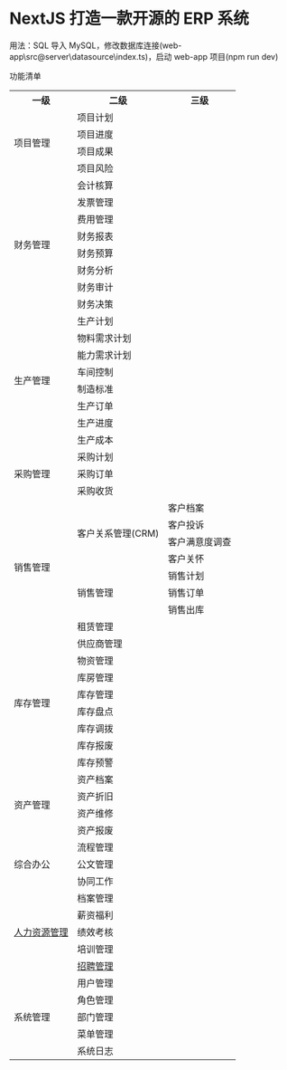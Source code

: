 # NextJS 打造一款开源的 ERP 系统

用法：SQL 导入 MySQL，修改数据库连接(web-app\src\@server\datasource\index.ts)，启动 web-app 项目(npm run dev)

功能清单

<table>
  <tr>
    <th>一级</th>
    <th>二级</th>
    <th>三级</th>
  </tr>
  <tr>
    <td rowSpan="4">项目管理</td>
    <td>项目计划</td>
    <td></td>
  </tr>
  <tr>
    <td>项目进度</td>
    <td></td>
  </tr>
  <tr>
    <td>项目成果</td>
    <td></td>
  </tr>
  <tr>
    <td>项目风险</td>
    <td></td>
  </tr>
  <tr>
    <td rowSpan="8">财务管理</td>
    <td>会计核算</td>
    <td></td>
  </tr>
  <tr>
    <td>发票管理</td>
    <td></td>
  </tr>
  <tr>
    <td>费用管理</td>
    <td></td>
  </tr>
  <tr>
    <td>财务报表</td>
    <td></td>
  </tr>
  <tr>
    <td>财务预算</td>
    <td></td>
  </tr>
  <tr>
    <td>财务分析</td>
    <td></td>
  </tr>
  <tr>
    <td>财务审计</td>
    <td></td>
  </tr>
  <tr>
    <td>财务决策</td>
    <td></td>
  </tr>
  <tr>
    <td rowSpan="8">生产管理</td>
    <td>生产计划</td>
    <td></td>
  </tr>
  <tr>
    <td>物料需求计划</td>
    <td></td>
  </tr>
  <tr>
    <td>能力需求计划</td>
    <td></td>
  </tr>
  <tr>
    <td>车间控制</td>
    <td></td>
  </tr>
  <tr>
    <td>制造标准</td>
    <td></td>
  </tr>
  <tr>
    <td>生产订单</td>
    <td></td>
  </tr>
  <tr>
    <td>生产进度</td>
    <td></td>
  </tr>
  <tr>
    <td>生产成本</td>
    <td></td>
  </tr>
  <tr>
    <td rowSpan="3">采购管理</td>
    <td>采购计划</td>
    <td></td>
  </tr>
  <tr>
    <td>采购订单</td>
    <td></td>
  </tr>
  <tr>
    <td>采购收货</td>
    <td></td>
  </tr>
  <tr>
    <td rowSpan="8">销售管理</td>
    <td rowSpan="4">客户关系管理(CRM)</td>
    <td>客户档案</td>
  </tr>
  <tr>
    <td>客户投诉</td>
  </tr>
  <tr>
    <td>客户满意度调查</td>
  </tr>
  <tr>
    <td>客户关怀</td>
  </tr>
  <tr>
    <td rowSpan="3">销售管理</td>
    <td>销售计划</td>
  </tr>
  <tr>
    <td>销售订单</td>
  </tr>
  <tr>
    <td>销售出库</td>
  </tr>
  <tr>
    <td>租赁管理</td>
    <td></td>
  </tr>
  <tr>
    <td rowSpan="8">库存管理</td>
    <td>供应商管理</td>
    <td></td>
  </tr>
  <tr>
    <td>物资管理</td>
    <td></td>
  </tr>
  <tr>
    <td>库房管理</td>
    <td></td>
  </tr>
  <tr>
    <td>库存管理</td>
    <td></td>
  </tr>
  <tr>
    <td>库存盘点</td>
    <td></td>
  </tr>
  <tr>
    <td>库存调拨</td>
    <td></td>
  </tr>
  <tr>
    <td>库存报废</td>
    <td></td>
  </tr>
  <tr>
    <td>库存预警</td>
    <td></td>
  </tr>
  <tr>
    <td rowSpan="4">资产管理</td>
    <td>资产档案</td>
    <td></td>
  </tr>
  <tr>
    <td>资产折旧</td>
    <td></td>
  </tr>
  <tr>
    <td>资产维修</td>
    <td></td>
  </tr>
  <tr>
    <td>资产报废</td>
    <td></td>
  </tr>
  <tr>
    <td rowSpan="3">综合办公</td>
    <td>流程管理</td>
    <td></td>
  </tr>
  <tr>
    <td>公文管理</td>
    <td></td>
  </tr>
  <tr>
    <td>协同工作</td>
    <td></td>
  </tr>
  <tr>
    <td rowSpan="5">
      <a href="./web-app/src/docs/hr/index.md">人力资源管理</a>
    </td>
    <td>档案管理</td>
    <td></td>
  </tr>
  <tr>
    <td>薪资福利</td>
    <td></td>
  </tr>
  <tr>
    <td>绩效考核</td>
    <td></td>
  </tr>
  <tr>
    <td>培训管理</td>
    <td></td>
  </tr>
  <tr>
    <td>
      <a href="./web-app/src/docs/hr/recruiting.md">招聘管理</a>
    </td>
    <td></td>
  </tr>
  <tr>
    <td rowSpan="5">系统管理</td>
    <td>用户管理</td>
    <td></td>
  </tr>
  <tr>
    <td>角色管理</td>
    <td></td>
  </tr>
  <tr>
    <td>部门管理</td>
    <td></td>
  </tr>
  <tr>
    <td>菜单管理</td>
    <td></td>
  </tr>
  <tr>
    <td>系统日志</td>
    <td></td>
  </tr>
</table>
